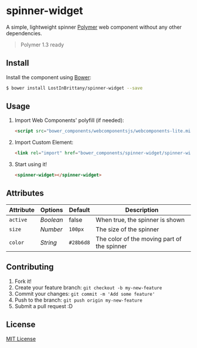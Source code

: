 # spinner-widget #

A simple, lightweight spinner [Polymer](https://www.polymer-project.org/) web component
without any other dependencies.

> Polymer 1.3 ready


## Install

Install the component using [Bower](http://bower.io/):

```sh
$ bower install LostInBrittany/spinner-widget --save
```


## Usage

1. Import Web Components' polyfill (if needed):

    ```html
    <script src="bower_components/webcomponentsjs/webcomponents-lite.min.js"></script>
    ```

2. Import Custom Element:

    ```html
    <link rel="import" href="bower_components/spinner-widget/spinner-widget.html">
    ```

3. Start using it!

    ```html
    <spinner-widget></spinner-widget>
    ```

## Attributes

Attribute       | Options   | Default   | Description
---             | ---       | ---       | ---
`active`        | *Boolean* | false     | When true, the spinner is shown
`size`          | *Number*  | `100px`   | The size of the spinner
`color`          | *String*  | `#28b6d8` | The color of the moving part of the spinner



## Contributing

1. Fork it!
2. Create your feature branch: `git checkout -b my-new-feature`
3. Commit your changes: `git commit -m 'Add some feature'`
4. Push to the branch: `git push origin my-new-feature`
5. Submit a pull request :D

## License

[MIT License](http://opensource.org/licenses/MIT)
